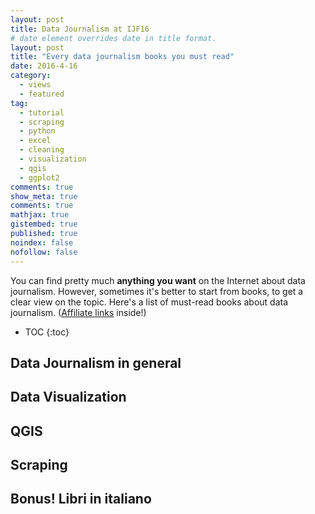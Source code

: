 ```yaml
---
layout: post
title: Data Journalism at IJF16
# date element overrides date in title format.
layout: post
title: "Every data journalism books you must read"
date: 2016-4-16
category: 
  - views
  - featured
tag:
  - tutorial
  - scraping
  - python
  - excel
  - cleaning
  - visualization
  - qgis
  - ggplot2
comments: true
show_meta: true
comments: true
mathjax: true
gistembed: true
published: true
noindex: false
nofollow: false
---
```


You can find pretty much **anything you want** on the Internet about data journalism. However, sometimes it's better to start from books, to get a clear view on the topic. Here's a list of must-read books about data journalism.
([Affiliate links](https://en.wikipedia.org/wiki/Affiliate_marketing) inside!)

<!--more-->

* TOC
{:toc}

## Data Journalism in general

## Data Visualization

## QGIS

## Scraping

## Bonus! Libri in italiano




